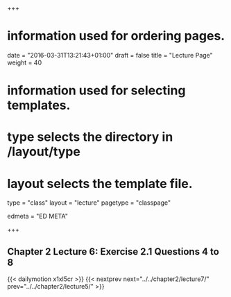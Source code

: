 +++
# information used for ordering pages.
date = "2016-03-31T13:21:43+01:00"
draft = false
title = "Lecture Page"
weight = 40

# information used for selecting templates.
# type selects the directory in /layout/type
# layout selects the template file.

type   = "class"
layout = "lecture"
pagetype = "classpage"





edmeta = "ED META"

+++
## Chapter 2 Lecture 6: Exercise 2.1 Questions 4 to 8

{{< dailymotion x1xl5cr >}}
{{< nextprev next="../../chapter2/lecture7/"     prev="../../chapter2/lecture5/"  >}}
